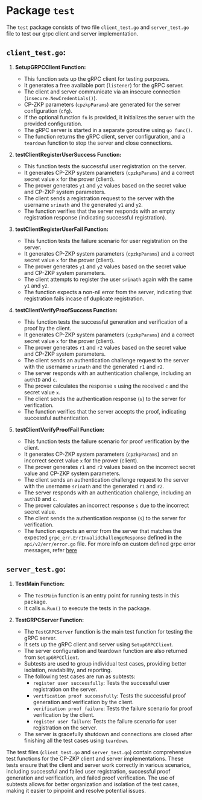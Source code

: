 # Package `test`

The `test` package consists of two file `client_test.go` and `server_test.go` file to test our grpc client and server implementation.

## `client_test.go`:

1. **SetupGRPCClient Function:**
   - This function sets up the gRPC client for testing purposes.
   - It generates a free available port (`listener`) for the gRPC server.
   - The client and server communicate via an insecure connection (`insecure.NewCredentials()`).
   - CP-ZKP parameters (`cpzkpParams`) are generated for the server configuration (`cfg`).
   - If the optional function `fn` is provided, it initializes the server with the provided configuration.
   - The gRPC server is started in a separate goroutine using `go func()`.
   - The function returns the gRPC client, server configuration, and a `teardown` function to stop the server and close connections.

2. **testClientRegisterUserSuccess Function:**
   - This function tests the successful user registration on the server.
   - It generates CP-ZKP system parameters (`cpzkpParams`) and a correct secret value `x` for the prover (client).
   - The prover generates `y1` and `y2` values based on the secret value and CP-ZKP system parameters.
   - The client sends a registration request to the server with the username `srinath` and the generated `y1` and `y2`.
   - The function verifies that the server responds with an empty registration response (indicating successful registration).

3. **testClientRegisterUserFail Function:**
   - This function tests the failure scenario for user registration on the server.
   - It generates CP-ZKP system parameters (`cpzkpParams`) and a correct secret value `x` for the prover (client).
   - The prover generates `y1` and `y2` values based on the secret value and CP-ZKP system parameters.
   - The client attempts to register the user `srinath` again with the same `y1` and `y2`.
   - The function expects a non-nil error from the server, indicating that registration fails incase of duplicate registration.

4. **testClientVerifyProofSuccess Function:**
   - This function tests the successful generation and verification of a proof by the client.
   - It generates CP-ZKP system parameters (`cpzkpParams`) and a correct secret value `x` for the prover (client).
   - The prover generates `r1` and `r2` values based on the secret value and CP-ZKP system parameters.
   - The client sends an authentication challenge request to the server with the username `srinath` and the generated `r1` and `r2`.
   - The server responds with an authentication challenge, including an `authID` and `c`.
   - The prover calculates the response `s` using the received `c` and the secret value `x`.
   - The client sends the authentication response (`s`) to the server for verification.
   - The function verifies that the server accepts the proof, indicating successful authentication.

5. **testClientVerifyProofFail Function:**
   - This function tests the failure scenario for proof verification by the client.
   - It generates CP-ZKP system parameters (`cpzkpParams`) and an incorrect secret value `x` for the prover (client).
   - The prover generates `r1` and `r2` values based on the incorrect secret value and CP-ZKP system parameters.
   - The client sends an authentication challenge request to the server with the username `srinath` and the generated `r1` and `r2`.
   - The server responds with an authentication challenge, including an `authID` and `c`.
   - The prover calculates an incorrect response `s` due to the incorrect secret value.
   - The client sends the authentication response (`s`) to the server for verification.
   - The function expects an error from the server that matches the expected `grpc_err.ErrInvalidChallengeResponse` defined in the `api/v2/err/error.go` file. For more info on custom defined grpc error
   messages, refer [here](https://github.com/srinathLN7/zkp-authentication/tree/main/api/v2/err)

## `server_test.go`:

1. **TestMain Function:**
   - The `TestMain` function is an entry point for running tests in this package.
   - It calls `m.Run()` to execute the tests in the package.

2. **TestGRPCServer Function:**
   - The `TestGRPCServer` function is the main test function for testing the gRPC server.
   - It sets up the gRPC client and server using `SetupGRPCClient`.
   - The server configuration and teardown function are also returned from `SetupGRPCClient`.
   - Subtests are used to group individual test cases, providing better isolation, readability, and reporting.
   - The following test cases are run as subtests:
     - `register user successfully`: Tests the successful user registration on the server.
     - `verification proof successfully`: Tests the successful proof generation and verification by the client.
     - `verification proof failure`: Tests the failure scenario for proof verification by the client.
     - `register user failure`: Tests the failure scenario for user registration on the server.
   - The server is gracefully shutdown and connections are closed after finishing all the test cases using `teardown`.


The test files (`client_test.go` and `server_test.go`) contain comprehensive test functions for the CP-ZKP client and server implementations. These tests ensure that the client and server work correctly in various scenarios, including successful and failed user registration, successful proof generation and verification, and failed proof verification. The use of subtests allows for better organization and isolation of the test cases, making it easier to pinpoint and resolve potential issues.
